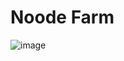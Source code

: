 # Noode Farm

![image](https://github.com/carinebatista/node-farm/assets/18583716/731144da-0c41-4bd5-b3d7-5a28583c40dd)

